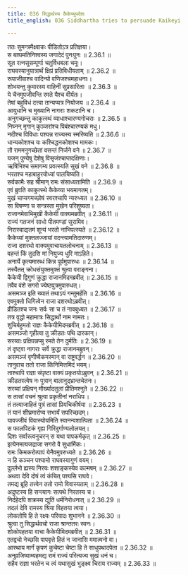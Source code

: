 ```yaml
---
title: 036 सिद्धार्थस्य कैकेय्युपदेशः
title_english: 036 Siddhartha tries to persuade Kaikeyi

---
```

<div class="audioEmbed"  caption="श्रीराम-हरिसीताराममूर्ति-घनपाठिभ्यां वचनम्" src="https://archive.org/download/Ramayana-recitation-Sriram-harisItArAmamUrti-Ghanapaati-v2/Kanda_2/Kanda_2_AYK-036-Sidhdhardasya_Kaikeyyupadeshaha.mp3"></div>

  
ततः सुमन्त्रमैक्ष्वाकः पीडितोऽत्र प्रतिज्ञया।  
स बाष्पमतिनिश्वस्य जगादेदं पुनःपुनः ॥ 2.36.1 ॥   
सूत रत्नसुसम्पूर्णा चतुर्विधबला चमूः।  
राघवस्यानुयात्रार्थं क्षिप्रं प्रतिविधीयताम् ॥ 2.36.2 ॥   
रूपाजीवाश्च वादिन्यो वणिजश्चमहाधनाः।  
शोभयन्तु कुमारस्य वाहिनीं सुप्रसारिताः ॥ 2.36.3 ॥   
ये चैनमुपजीवन्ति रमते यैश्च वीर्यतः।  
तेषां बहुविधं दत्त्वा तान्यप्यत्र नियोजय ॥ 2.36.4 ॥   
आयुधानि च मुख्यानि नागराः शकटानि च।  
अनुगच्छन्तु काकुत्स्थं व्याधाश्चारण्यगोचराः ॥ 2.36.5 ॥   
निघ्नन् मृगान् कुञ्जरांश्च पिबंश्चारण्यकं मधु।  
नदीश्च विविधाः पश्यन्न राज्यस्य स्मरिष्यति ॥ 2.36.6 ॥   
धान्यकोशश्च यः कश्चिद्धनकोशश्च मामकः।  
तौ राममनुगच्छेतां वसन्तं निर्जने वने ॥ 2.36.7 ॥   
यजन् पुण्येषु देशेषु विसृजंश्चाप्तदक्षिणाः।  
ऋषिभिश्च समागम्य प्रवत्स्यति सुखं वने ॥ 2.36.8 ॥   
भरतश्च महाबाहुरयोध्यां पालयिष्यति।  
सर्वकामैः सह श्रीमान् रामः संसाध्यतामिति ॥ 2.36.9 ॥   
एवं ब्रुवति काकुत्स्थे कैकेय्या भयमागतम्।  
मुखं चाप्यगमच्छोषं स्वरश्चापि न्यरुध्यत ॥ 2.36.10 ॥   
सा विषण्णा च सन्त्रस्ता मुखेन परिशुष्यता।  
राजानमेवाभिमुखी कैकेयी वाक्यमब्रवीत् ॥ 2.36.11 ॥   
राज्यं गतजनं साधो पीतमण्डां सुरामिव।  
निरास्वाद्यतमं शून्यं भरतो नाभिपत्स्यते ॥ 2.36.12 ॥   
कैकेय्यां मुक्तलज्जायां वदन्त्यामतिदारुणम्।  
राजा दशरथो वाक्यमुवाचायतलोचनाम् ॥ 2.36.13 ॥   
वहन्तं किं तुदसि मां नियुज्य धुरि माऽहिते।  
अनार्ये कृत्यमारब्धं किन्न पूर्वमुपारुधः ॥ 2.36.14 ॥   
तस्यैतत् क्रोधसंयुक्तमुक्तं श्रुत्वा वराङ्गना।  
कैकेयी द्विगुणं क्रुद्धा राजानमिदमब्रवीत् ॥ 2.36.15 ॥   
तवैव वंशे सगरो ज्येष्ठपुत्रमुपारुधत्।  
असमञ्ज इति ख्यातं तथाऽयं गन्तुमर्हति ॥ 2.36.16 ॥   
एवमुक्तो धिगित्वेन राजा दशरथोऽब्रवीत्।  
व्रीडितश्च जनः सर्वः सा च तं नावबुध्यत ॥ 2.36.17 ॥   
तत्र वृद्धो महामात्रः सिद्धार्थो नाम नामतः।  
शुचिर्बहुमतो राज्ञः कैकेयीमिदमब्रवीत् ॥ 2.36.18 ॥   
असमञ्जो गृहीत्वा तु क्रीडतः पथि दारकान्।  
सरय्वाः प्रक्षिपन्नप्सु रमते तेन दुर्मतिः ॥ 2.36.19 ॥   
तं दृष्ट्वा नागराः सर्वे क्रुद्धा राजानमब्रुवन्।  
असमञ्जं वृणीष्वैकमस्मान् वा राष्ट्रवर्द्धन ॥ 2.36.20 ॥   
तानुवाच ततो राजा किंनिमित्तमिदं भयम्।  
ताश्चापि राज्ञा संपृष्टा वाक्यं प्रकृतयोऽब्रुवन् ॥ 2.36.21 ॥   
क्रीडतस्त्वेष नः पुत्रान् बालानुद्भ्रान्तचेतनः।  
सरय्वां प्रक्षिपन् मौर्ख्यादतुलां प्रीतिमश्नुते ॥ 2.36.22 ॥   
स तासां वचनं श्रुत्वा प्रकृतीनां नराधिपः।  
तं तत्याजाहितं पुत्रं तासां प्रियचिकीर्षया ॥ 2.36.23 ॥   
तं यानं शीघ्रमारोप्य सभार्यं सपरिच्छदम्।  
यावज्जीवं विवास्योयमिति स्वानन्वशात्पिता ॥ 2.36.24 ॥   
स फालपिटकं गृह्य गिरिदुर्गाण्यलोलयत्।  
दिशः सर्वास्त्वनुचरन् स यथा पापकर्मकृत् ॥ 2.36.25 ॥   
इत्येनमत्यजद्राजा सगरो वै सुधार्मिकः।  
रामः किमकरोत्पापं येनैवमुपरुध्यते ॥ 2.36.26 ॥   
न हि कञ्चन पश्यामो राघवस्यागुणं वयम्।  
दुर्ल्लभो ह्यस्य निरयः शशाङ्कस्येव कल्मषम् ॥ 2.36.27 ॥   
अथवा देवि दोषं त्वं कंचित् पश्यसि राघवे।  
तमद्य ब्रूहि तत्त्वेन ततो रामो विवास्यताम् ॥ 2.36.28 ॥   
अदुष्टस्य हि सन्त्यागः सत्पथे निरतस्य च।  
निर्दहेदपि शक्रस्य द्युतिं धर्मनिरोधनात् ॥ 2.36.29 ॥   
तदलं देवि रामस्य श्रिया विहतया त्वया।  
लोकतोपि हि ते रक्ष्यः परिवादः शुभानने ॥ 2.36.30 ॥   
श्रुत्वा तु सिद्धार्थवचो राजा श्रान्ततरः स्वनः।  
शोकोपहतया वाचा कैकेयीमिदमब्रवीत् ॥ 2.36.31 ॥   
एतद्वचो नेच्छसि पापवृत्ते हितं न जानासि ममात्मनो वा।  
आस्थाय मार्गं कृपणं कुचेष्टा चेष्टा हि ते साधुपथादपेता ॥ 2.36.32 ॥   
अनुव्रजिष्याम्यहमद्य रामं राज्यं परित्यज्य सुखं धनं च।  
सहैव राज्ञा भरतेन च त्वं यथासुखं भुङ्क्ष्व चिराय राज्यम् ॥ 2.36.33 ॥   